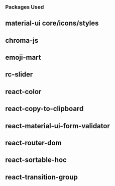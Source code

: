 ### Packages Used


## material-ui core/icons/styles
## chroma-js
## emoji-mart
## rc-slider
## react-color
## react-copy-to-clipboard
## react-material-ui-form-validator
## react-router-dom
## react-sortable-hoc
## react-transition-group
